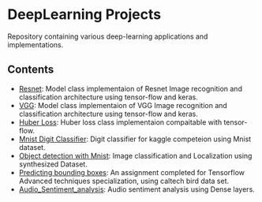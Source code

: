 # DeepLearning Projects 
Repository containing various deep-learning applications and implementations.

## Contents
  - [Resnet](https://github.com/Abd-elr4hman/DeepLearning/blob/main/ResNet.ipynb): Model class implementaion of Resnet Image recognition and classification architecture using tensor-flow and keras.
  - [VGG](https://github.com/Abd-elr4hman/DeepLearning/blob/main/VGG.ipynb): Model class implementaion of VGG Image recognition and classification architecture using tensor-flow and keras.
  - [Huber Loss](https://github.com/Abd-elr4hman/DeepLearning/blob/main/Huber_Loss.ipynb): Huber loss class implementaion compaitable with tensor-flow.
  - [Mnist Digit Classifier](https://github.com/Abd-elr4hman/DeepLearning/blob/main/kaggle_mnist.ipynb): Digit classifier for kaggle competeion using Mnist dataset.
  - [Object detection with Mnist](https://github.com/Abd-elr4hman/DeepLearning/blob/main/Image_classification_and_Localization.ipynb): Image classification and Localization using synthesized Dataset.
  - [Predicting bounding boxes](https://github.com/Abd-elr4hman/DeepLearning/blob/main/Predicting_Bounding_Boxes.ipynb): An assignment completed for Tensorflow Advanced techniques specialization, using caltech bird data set.
  - [Audio_Sentiment_analysis](https://github.com/Abd-elr4hman/DeepLearning/blob/main/Audio_Sentiment_analysis.ipynb): Audio sentiment analysis using Dense layers.
  
